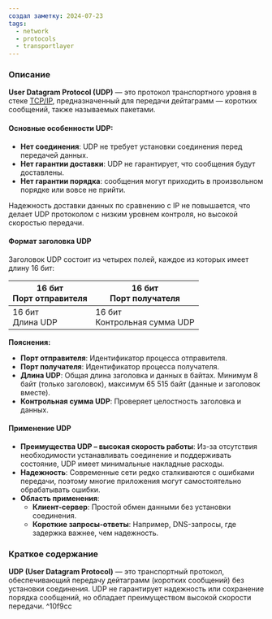 ```yaml
---
создал заметку: 2024-07-23
tags:
  - network
  - protocols
  - transportlayer
---
```

### Описание

**User Datagram Protocol (UDP)** — это протокол транспортного уровня в стеке [TCP/IP](Programming/Сети/Модель%20TCP%20IP.md), предназначенный для передачи дейтаграмм — коротких сообщений, также называемых пакетами.

#### Основные особенности UDP:

- **Нет соединения**: UDP не требует установки соединения перед передачей данных.
- **Нет гарантии доставки**: UDP не гарантирует, что сообщения будут доставлены.
- **Нет гарантии порядка**: сообщения могут приходить в произвольном порядке или вовсе не прийти.

Надежность доставки данных по сравнению с IP не повышается, что делает UDP протоколом с низким уровнем контроля, но высокой скоростью передачи.

#### Формат заголовка UDP

Заголовок UDP состоит из четырех полей, каждое из которых имеет длину 16 бит:

|16 бит<br>Порт отправителя|16 бит<br>Порт получателя|
|---|---|
|16 бит<br>Длина UDP|16 бит<br>Контрольная сумма UDP|

**Пояснения:**

- **Порт отправителя**: Идентификатор процесса отправителя.
- **Порт получателя**: Идентификатор процесса получателя.
- **Длина UDP**: Общая длина заголовка и данных в байтах. Минимум 8 байт (только заголовок), максимум 65 515 байт (данные и заголовок вместе).
- **Контрольная сумма UDP**: Проверяет целостность заголовка и данных.

#### Применение UDP

- **Преимущества UDP – высокая скорость работы**: Из-за отсутствия необходимости устанавливать соединение и поддерживать состояние, UDP имеет минимальные накладные расходы.
- **Надежность**: Современные сети редко сталкиваются с ошибками передачи, поэтому многие приложения могут самостоятельно обрабатывать ошибки.
- **Область применения**:
    - **Клиент-сервер**: Простой обмен данными без установки соединения.
    - **Короткие запросы-ответы**: Например, DNS-запросы, где задержка важнее, чем надежность.

### Краткое содержание
**UDP (User Datagram Protocol)** — это транспортный протокол, обеспечивающий передачу дейтаграмм (коротких сообщений) без установки соединения. UDP не гарантирует надежность или сохранение порядка сообщений, но обладает преимуществом высокой скорости передачи. ^10f9cc